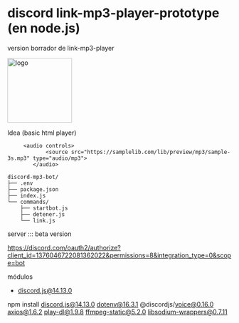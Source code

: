 # discord link-mp3-player-prototype (en node.js)
version borrador de link-mp3-player

<img src="https://i.ibb.co/prvWMmT7/OIG3-v9.jpg" width="145" height="145" alt="logo">

Idea (basic html player)
```
     <audio controls>
            <source src="https://samplelib.com/lib/preview/mp3/sample-3s.mp3" type="audio/mp3">
        </audio>
```

```
discord-mp3-bot/
├── .env
├── package.json
├── index.js
└── commands/
    ├── startbot.js
    ├── detener.js
    └── link.js
```

server ::: beta version

https://discord.com/oauth2/authorize?client_id=1376046722081362022&permissions=8&integration_type=0&scope=bot

módulos

- discord.js@14.13.0

npm install discord.js@14.13.0 dotenv@16.3.1 @discordjs/voice@0.16.0 axios@1.6.2 play-dl@1.9.8 ffmpeg-static@5.2.0 libsodium-wrappers@0.7.11
